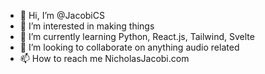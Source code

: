- 👋 Hi, I’m @JacobiCS
- 👀 I’m interested in making things
- 🌱 I’m currently learning Python, React.js, Tailwind, Svelte
- 💞️ I’m looking to collaborate on anything audio related
- 📫 How to reach me NicholasJacobi.com

<!---
JacobiCS/JacobiCS is a ✨ special ✨ repository because its `README.md` (this file) appears on your GitHub profile.
You can click the Preview link to take a look at your changes.
--->
